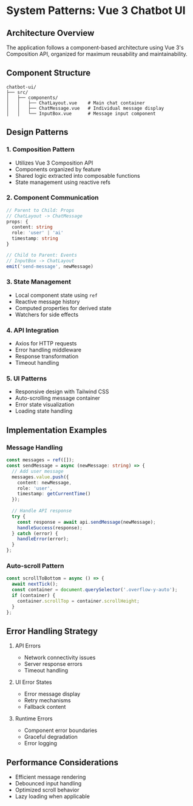 # System Patterns: Vue 3 Chatbot UI

## Architecture Overview
The application follows a component-based architecture using Vue 3's Composition API, organized for maximum reusability and maintainability.

## Component Structure
```
chatbot-ui/
├── src/
│   ├── components/
│   │   ├── ChatLayout.vue    # Main chat container
│   │   ├── ChatMessage.vue   # Individual message display
│   │   └── InputBox.vue      # Message input component
```

## Design Patterns

### 1. Composition Pattern
- Utilizes Vue 3 Composition API
- Components organized by feature
- Shared logic extracted into composable functions
- State management using reactive refs

### 2. Component Communication
```typescript
// Parent to Child: Props
// ChatLayout -> ChatMessage
props: {
  content: string
  role: 'user' | 'ai'
  timestamp: string
}

// Child to Parent: Events
// InputBox -> ChatLayout
emit('send-message', newMessage)
```

### 3. State Management
- Local component state using `ref`
- Reactive message history
- Computed properties for derived state
- Watchers for side effects

### 4. API Integration
- Axios for HTTP requests
- Error handling middleware
- Response transformation
- Timeout handling

### 5. UI Patterns
- Responsive design with Tailwind CSS
- Auto-scrolling message container
- Error state visualization
- Loading state handling

## Implementation Examples

### Message Handling
```typescript
const messages = ref([]);
const sendMessage = async (newMessage: string) => {
  // Add user message
  messages.value.push({
    content: newMessage,
    role: 'user',
    timestamp: getCurrentTime()
  });
  
  // Handle API response
  try {
    const response = await api.sendMessage(newMessage);
    handleSuccess(response);
  } catch (error) {
    handleError(error);
  }
};
```

### Auto-scroll Pattern
```typescript
const scrollToBottom = async () => {
  await nextTick();
  const container = document.querySelector('.overflow-y-auto');
  if (container) {
    container.scrollTop = container.scrollHeight;
  }
};
```

## Error Handling Strategy
1. API Errors
   - Network connectivity issues
   - Server response errors
   - Timeout handling

2. UI Error States
   - Error message display
   - Retry mechanisms
   - Fallback content

3. Runtime Errors
   - Component error boundaries
   - Graceful degradation
   - Error logging

## Performance Considerations
- Efficient message rendering
- Debounced input handling
- Optimized scroll behavior
- Lazy loading when applicable
